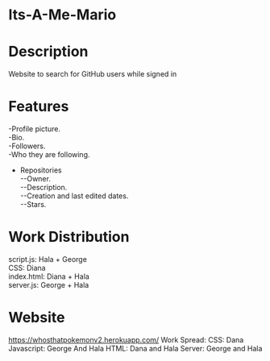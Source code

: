 # Its-A-Me-Mario

# Description

Website to search for GitHub users while signed in

# Features

-Profile picture.<br>
-Bio.<br>
-Followers.<br>
-Who they are following.<br>

- Repositories<br>
  --Owner.<br>
  --Description.<br>
  --Creation and last edited dates.<br>
  --Stars.<br>

# Work Distribution

script.js: Hala + George <br>
CSS: Diana <br>
index.html: Diana + Hala<br>
server.js: George + Hala <br>

# Website

https://whosthatpokemonv2.herokuapp.com/
Work Spread:
CSS: Dana
Javascript: George And Hala
HTML: Dana and Hala
Server: George and Hala
